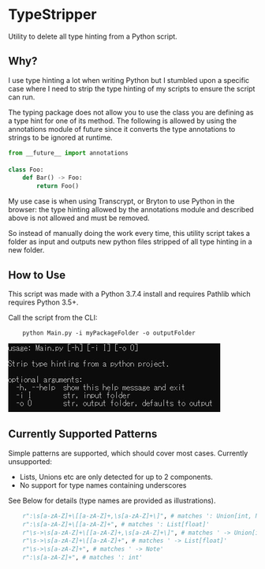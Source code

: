 # TypeStripper

Utility to delete all type hinting from a Python script.


## Why?

I use type hinting a lot when writing Python but I stumbled upon a specific case where I need to strip the type hinting of my scripts to ensure the script can run.  

The typing package does not allow you to use the class you are defining as a type hint for one of its method. The following is allowed by using the annotations module of future since it converts the type annotations to strings to be ignored at runtime. 

```python
from __future__ import annotations

class Foo:
    def Bar() -> Foo:
        return Foo()
```

My use case is when using Transcrypt, or Bryton to use Python in the browser: the type hinting allowed by the annotations module and described above is not allowed and must be removed.

So instead of manually doing the work every time, this utility script takes a folder as input and outputs new python files stripped of all type hinting in a new folder.

## How to Use

This script was made with a Python 3.7.4 install and requires Pathlib which requires Python 3.5+.

Call the script from the CLI:

```command line
    python Main.py -i myPackageFolder -o outputFolder
```

![Help Argparse](ReadmeImages/argparse.JPG)


## Currently Supported Patterns

Simple patterns are supported, which should cover most cases.
Currently unsupported:
- Lists, Unions etc are only detected for up to 2 components.  
- No support for type names containing underscores  


See Below for details (type names are provided as illustrations).


```python
    r":\s[a-zA-Z]+\[[a-zA-Z]+,\s[a-zA-Z]+\]", # matches ': Union[int, Note]'
    r":\s[a-zA-Z]+\[[a-zA-Z]+", # matches ': List[float]'
    r"\s->\s[a-zA-Z]+\[[a-zA-Z]+,\s[a-zA-Z]+\]", # matches ' -> Union[int, Note]'
    r"\s->\s[a-zA-Z]+\[[a-zA-Z]+", # matches ' -> List[float]'
    r"\s->\s[a-zA-Z]+", # matches ' -> Note'
    r":\s[a-zA-Z]+", # matches ': int'
```

